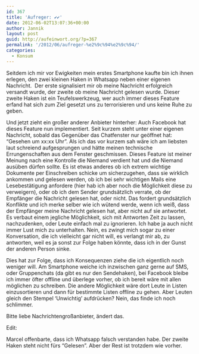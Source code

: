 ```yaml
---
id: 367
title: 'Aufreger: ✔✔'
date: 2012-06-02T13:07:36+00:00
author: Jannik
layout: post
guid: http://aufeinwort.org/?p=367
permalink: '/2012/06/aufreger-%e2%9c%94%e2%9c%94/'
categories:
  - Konsum
---
```

Seitdem ich mir vor Ewigkeiten mein erstes Smartphone kaufte bin ich ihnen erlegen, den zwei kleinen Haken in Whatsapp neben einer eigenen Nachricht.  Der erste signalisiert mir ob meine Nachricht erfolgreich versandt wurde, der zweite ob meine Nachricht gelesen wurde. Dieser zweite Haken ist ein Teufelswerkzeug, wer auch immer dieses Feature erfand hat sich zum Ziel gesetzt uns zu terrorisieren und uns keine Ruhe zu geben.

Und jetzt zieht ein großer anderer Anbieter hinterher: Auch Facebook hat dieses Feature nun implementiert. Seit kurzem steht unter einer eigenen Nachricht, sobald das Gegenüber das Chatfenster nur geöffnet hat: &#8220;Gesehen um xx:xx Uhr&#8221;. Als ich das vor kurzem sah wäre ich am liebsten laut schreiend aufgesprungen und hätte meinen technische Errungenschaften aus dem Fenster geschmissen. Dieses Feature ist meiner Meinung nach eine Kontrolle die Niemand verdient hat und die Niemand ausüben dürfen sollte. Es ist etwas anderes ob ich extrem wichtige Dokumente per Einschreiben schicke um sicherzugehen, dass sie wirklich ankommen und gelesen werden, ob ich bei sehr wichtigen Mails eine Lesebestätigung anfordere (hier hab ich aber noch die Möglichkeit diese zu verweigern), oder ob ich dem Sender grundsätzlich verrate, ob der Empfänger die Nachricht gelesen hat, oder nicht. Das fordert grundsätzlich Konflikte und ich merke selber wie ich wütend werde, wenn ich weiß, dass der Empfänger meine Nachricht gelesen hat, aber nicht auf sie antwortet. Es verbaut einem jegliche Möglichkeit, sich mit Antworten Zeit zu lassen, nachzudenken, oder Leute einfach mal zu ignorieren. Ich habe ja auch nicht immer Lust mich zu unterhalten. Nein, es zwingt mich sogar zu einer Konversation, die ich vielleicht gar nicht will, es verlangt mir ab, zu antworten, weil es ja sonst zur Folge haben könnte, dass ich in der Gunst der anderen Person sinke.

Dies hat zur Folge, dass ich Konsequenzen ziehe die ich eigentlich noch weniger will. Am Smartphone weiche ich inzwischen ganz gerne auf SMS, oder Gruppenchats (da gibt es nur den Sendehaken), bei Facebook bleibe ich immer öfter offline und überlege vorher, ob ich bereit wäre mit allen möglichen zu schreiben. Die andere Möglichkeit wäre dort Leute in Listen einzusortieren und dann für bestimmte Listen offline zu gehen. Aber Leuten gleich den Stempel &#8216;Unwichtig&#8217; aufdrücken? Nein, das finde ich noch schlimmer.
  
Bitte liebe Nachrichtengroßanbieter, ändert das.

Edit:
  
Marcel offenbarte, dass ich Whatsapp falsch verstanden habe. Der zweite Haken steht nicht fürs &#8220;Gelesen&#8221;. Aber der Rest ist trotzdem wie vorher.